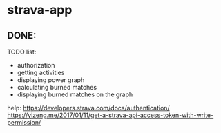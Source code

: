 # strava-app
DONE:
-
TODO list:
- authorization
- getting activities
- displaying power graph
- calculating burned matches
- displaying burned matches on the graph


help:
https://developers.strava.com/docs/authentication/
https://yizeng.me/2017/01/11/get-a-strava-api-access-token-with-write-permission/

